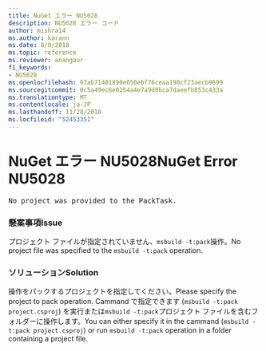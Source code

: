 ```yaml
---
title: NuGet エラー NU5028
description: NU5028 エラー コード
author: mishra14
ms.author: karann
ms.date: 8/8/2018
ms.topic: reference
ms.reviewer: anangaur
f1_keywords:
- NU5028
ms.openlocfilehash: 97ab71401890e650ebf76ceaa190cf23aecb9699
ms.sourcegitcommit: 0c5a49ec6e0254a4e7a9d8bca7daeefb853c433a
ms.translationtype: MT
ms.contentlocale: ja-JP
ms.lasthandoff: 11/28/2018
ms.locfileid: "52453351"
---
```

# <a name="nuget-error-nu5028"></a><span data-ttu-id="a9205-103">NuGet エラー NU5028</span><span class="sxs-lookup"><span data-stu-id="a9205-103">NuGet Error NU5028</span></span>
<pre>No project was provided to the PackTask.</pre>

### <a name="issue"></a><span data-ttu-id="a9205-104">懸案事項</span><span class="sxs-lookup"><span data-stu-id="a9205-104">Issue</span></span>

<span data-ttu-id="a9205-105">プロジェクト ファイルが指定されていません、`msbuild -t:pack`操作。</span><span class="sxs-lookup"><span data-stu-id="a9205-105">No project file was specified to the `msbuild -t:pack` operation.</span></span>


### <a name="solution"></a><span data-ttu-id="a9205-106">ソリューション</span><span class="sxs-lookup"><span data-stu-id="a9205-106">Solution</span></span>

<span data-ttu-id="a9205-107">操作をパックするプロジェクトを指定してください。</span><span class="sxs-lookup"><span data-stu-id="a9205-107">Please specify the project to pack operation.</span></span>  <span data-ttu-id="a9205-108">Cammand で指定できます (`msbuild -t:pack project.csproj`) を実行または`msbuild -t:pack`プロジェクト ファイルを含むフォルダーに操作します。</span><span class="sxs-lookup"><span data-stu-id="a9205-108">You can either specify it in the cammand (`msbuild -t:pack project.csproj`) or run `msbuild -t:pack` operation in a folder containing a project file.</span></span>

